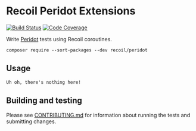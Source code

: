 # Recoil Peridot Extensions

[![Build Status](http://img.shields.io/travis/recoilphp/peridot/master.svg?style=flat-square)](https://travis-ci.org/recoilphp/peridot)
[![Code Coverage](https://img.shields.io/codecov/c/github/recoilphp/peridot/master.svg?style=flat-square)](https://codecov.io/github/recoilphp/peridot)

Write [Peridot](http://github.com/peridot-php/peridot) tests using Recoil coroutines.

    composer require --sort-packages --dev recoil/peridot

## Usage

    Uh oh, there's nothing here!

## Building and testing

Please see [CONTRIBUTING.md](.github/CONTRIBUTING.md) for information about
running the tests and submitting changes.
